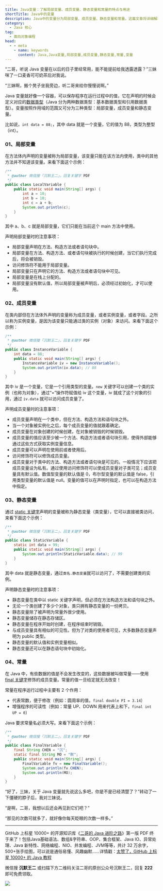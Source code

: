 ```yaml
---
title: Java变量：了解局部变量、成员变量、静态变量和常量的特点与用途
shortTitle: Java中的变量
description: Java中的变量分为局部变量、成员变量、静态变量和常量。这篇文章将详细解析这些变量类型的特点、使用场景以及如何在实际编程中应用。通过掌握各类变量的使用，可以更好地编写高质量、易读的Java代码。
category:
  - Java 核心
tag:
  - 面向对象编程
head:
  - - meta
    - name: keywords
      content: Java,Java变量,局部变量,成员变量,静态变量,常量,变量
---
```


“二哥，听说 Java 变量在以后的日子里经常用，能不能提前给我透露透露？”三妹咪了一口麦香可可奶茶后对我说。

“三妹啊，搬个凳子坐我旁边，听二哥来给你慢慢说啊。”

Java 变量就好像一个容器，可以保存程序在运行过程中的值，它在声明的时候会定义对应的[数据类型](https://javabetter.cn/basic-grammar/basic-data-type.html)（Java 分为两种数据类型：基本数据类型和引用数据类型）。变量按照作用域的范围又可分为三种类型：局部变量，成员变量和静态变量。

比如说，`int data = 88;`，其中 data 就是一个变量，它的值为 88，类型为整型（int）。


### 01、局部变量

在方法体内声明的变量被称为局部变量，该变量只能在该方法内使用，类中的其他方法并不知道该变量。来看下面这个示例：

```java
/**
 * @author 微信搜「沉默王二」，回复关键字 PDF
 */
public class LocalVariable {
    public static void main(String[] args) {
        int a = 10;
        int b = 10;
        int c = a + b;
        System.out.println(c);
    }
}
```

其中 a、b、c 就是局部变量，它们只能在当前这个 main 方法中使用。

声明局部变量时的注意事项：

- 局部变量声明在方法、构造方法或者语句块中。
- 局部变量在方法、构造方法、或者语句块被执行的时候创建，当它们执行完成后，将会被销毁。
- 访问修饰符不能用于局部变量。
- 局部变量只在声明它的方法、构造方法或者语句块中可见。
- 局部变量是在栈上分配的。
- 局部变量没有默认值，所以局部变量被声明后，必须经过初始化，才可以使用。

### 02、成员变量

在类内部但在方法体外声明的变量称为成员变量，或者实例变量，或者字段。之所以称为实例变量，是因为该变量只能通过类的实例（对象）来访问。来看下面这个示例：

```java
/**
 * @author 微信搜「沉默王二」，回复关键字 PDF
 */
public class InstanceVariable {
    int data = 88;
    public static void main(String[] args) {
        InstanceVariable iv = new InstanceVariable();
        System.out.println(iv.data); // 88
    }
}
```

其中 iv 是一个变量，它是一个引用类型的变量。`new` 关键字可以创建一个类的实例（也称为对象），通过“=”操作符赋值给 iv 这个变量，iv 就成了这个对象的引用，通过 `iv.data` 就可以访问成员变量了。

声明成员变量时的注意事项：

- 成员变量声明在一个类中，但在方法、构造方法和语句块之外。
- 当一个对象被实例化之后，每个成员变量的值就跟着确定。
- 成员变量在对象创建的时候创建，在对象被销毁的时候销毁。
- 成员变量的值应该至少被一个方法、构造方法或者语句块引用，使得外部能够通过这些方式获取实例变量信息。
- 成员变量可以声明在使用前或者使用后。
- 访问修饰符可以修饰成员变量。
- 成员变量对于类中的方法、构造方法或者语句块是可见的。一般情况下应该把成员变量设为私有。通过使用访问修饰符可以使成员变量对子类可见；成员变量具有默认值。数值型变量的默认值是 0，布尔型变量的默认值是 false，引用类型变量的默认值是 null。变量的值可以在声明时指定，也可以在构造方法中指定。

### 03、静态变量

通过 [static 关键字](https://javabetter.cn/oo/static.html)声明的变量被称为静态变量（类变量），它可以直接被类访问，来看下面这个示例：

```java
/**
 * @author 微信搜「沉默王二」，回复关键字 PDF
 */
public class StaticVariable {
    static int data = 99;
    public static void main(String[] args) {
        System.out.println(StaticVariable.data); // 99
    }
}
```

其中 data 就是静态变量，通过`类名.静态变量`就可以访问了，不需要创建类的实例。

声明静态变量时的注意事项：

- 静态变量在类中以 static 关键字声明，但必须在方法构造方法和语句块之外。
- 无论一个类创建了多少个对象，类只拥有静态变量的一份拷贝。
- 静态变量除了被声明为常量外很少使用。
- 静态变量储存在静态存储区。
- 静态变量在程序开始时创建，在程序结束时销毁。
- 与成员变量具有相似的可见性。但为了对类的使用者可见，大多数静态变量声明为 public 类型。
- 静态变量的默认值和实例变量相似。
- 静态变量还可以在静态语句块中初始化。

### 04、常量

在 Java 中，有些数据的值是不会发生改变的，这些数据被叫做常量——使用 [final 关键字](https://javabetter.cn/oo/final.html)修饰的成员变量。常量的值一旦给定就无法改变！

常量在程序运行过程中主要有 2 个作用：

- 代表常数，便于修改（例如：圆周率的值，`final double PI = 3.14`）
- 增强程序的可读性（例如：常量 UP、DOWN 用来代表上和下，`final int UP = 0`）

Java 要求常量名必须大写。来看下面这个示例：

```java
/**
 * @author 微信搜「沉默王二」，回复关键字 PDF
 */
public class FinalVariable {
    final String CHEN = "沉";
    static final String MO = "默";
    public static void main(String[] args) {
        FinalVariable fv = new FinalVariable();
        System.out.println(fv.CHEN);
        System.out.println(MO);
    }
}
```

“好了，三妹，关于 Java 变量就先说这么多吧，你是不是已经清楚了？”转动了一下僵硬的脖子后，我对三妹说。

“是啊，二哥，我想以后还会再见到它们吧？”

“那见的次数可就多了，就好像你每天眨眼的次数一样多。”


----


GitHub 上标星 10000+ 的开源知识库《[二哥的 Java 进阶之路](https://github.com/itwanger/toBeBetterJavaer)》第一版 PDF 终于来了！包括Java基础语法、数组&字符串、OOP、集合框架、Java IO、异常处理、Java 新特性、网络编程、NIO、并发编程、JVM等等，共计 32 万余字，500+张手绘图，可以说是通俗易懂、风趣幽默……详情戳：[太赞了，GitHub 上标星 10000+ 的 Java 教程](https://javabetter.cn/overview/)


微信搜 **沉默王二** 或扫描下方二维码关注二哥的原创公众号沉默王二，回复 **222** 即可免费领取。

![](https://cdn.tobebetterjavaer.com/tobebetterjavaer/images/gongzhonghao.png)